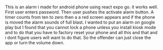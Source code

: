 This is an alarm i made for android phone using react expo go. it works well. First user enters password. Then user pushes the activate alarm button.
A timer counts from ten to zero then a a red screen appears and if the phone is moved the alarm sounds of full blast. I wanted to put an alarm on google play but I found
that you cannot lock a phone unless you install kiosk mode and to do that you have to factory reset your phone and all this and that and i dont figure users will want to do that.
So the offender can just close the app or turn the volume down.
